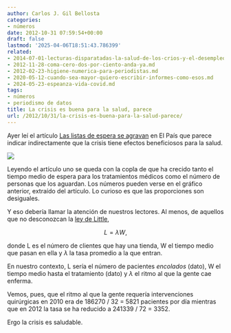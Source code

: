 ```yaml
---
author: Carlos J. Gil Bellosta
categories:
- números
date: 2012-10-31 07:59:54+00:00
draft: false
lastmod: '2025-04-06T18:51:43.786399'
related:
- 2014-07-01-lecturas-disparatadas-la-salud-de-los-crios-y-el-desempleo.md
- 2012-11-28-coma-cero-dos-por-ciento-anda-ya.md
- 2012-02-23-higiene-numerica-para-periodistas.md
- 2020-05-12-cuando-sea-mayor-quiero-escribir-informes-como-esos.md
- 2024-05-23-espeanza-vida-covid.md
tags:
- números
- periodismo de datos
title: La crisis es buena para la salud, parece
url: /2012/10/31/la-crisis-es-buena-para-la-salud-parece/
---
```


Ayer leí el artículo [Las listas de espera se agravan](http://sociedad.elpais.com/sociedad/2012/10/27/actualidad/1351332873_157836.html) en El País que parece indicar indirectamente que la crisis tiene efectos beneficiosos para la salud.

[![](/wp-uploads/2012/10/espera_pacientes.png#center)
](/wp-uploads/2012/10/espera_pacientes.png#center)

Leyendo el artículo uno se queda con la copla de que ha crecido tanto el tiempo medio de espera para los tratamientos médicos como el número de personas que los aguardan. Los números pueden verse en el gráfico anterior, extraído del artículo. Lo curioso es que las proporciones son desiguales.

Y eso debería llamar la atención de nuestros lectores. Al menos, de aquellos que no desconozcan la [ley de Little](http://en.wikipedia.org/wiki/Little's_law),

$$ L = \lambda W,$$

donde L es el número de clientes que hay una tienda, W el tiempo medio que pasan en ella y $\lambda$ la tasa promedio a la que entran.

En nuestro contexto, L sería el número de pacientes _encolados_ (dato), W el tiempo medio hasta el tratamiento (dato) y $\lambda$ el ritmo al que la gente cae enferma.

Vemos, pues, que el ritmo al que la gente requería intervenciones quirúrgicas en 2010 era de 186270 / 32 = 5821 pacientes por día mientras que en 2012 la tasa se ha reducido a 241339 / 72 = 3352.

Ergo la crisis es saludable.